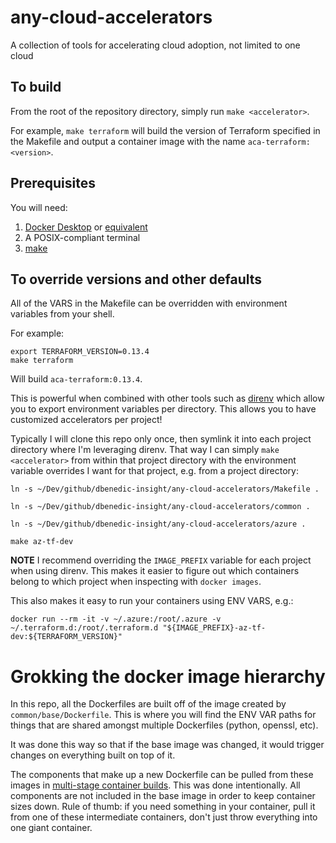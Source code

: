 # any-cloud-accelerators
A collection of tools for accelerating cloud adoption, not limited to one cloud

## To build
From the root of the repository directory, simply run `make <accelerator>`.

For example, `make terraform` will build the version of Terraform specified in the Makefile and output a container image with the name `aca-terraform:<version>`.

## Prerequisites
You will need:
1. [Docker Desktop](https://www.docker.com/products/docker-desktop) or [equivalent](https://rancherdesktop.io/)
1. A POSIX-compliant terminal
1. [make](https://www.gnu.org/software/make/)

## To override versions and other defaults
All of the VARS in the Makefile can be overridden with environment variables from your shell.

For example:
```
export TERRAFORM_VERSION=0.13.4
make terraform
```
Will build `aca-terraform:0.13.4`.

This is powerful when combined with other tools such as [direnv](https://direnv.net) which allow you to export environment variables per directory. This allows you to have customized accelerators per project!

Typically I will clone this repo only once, then symlink it into each project directory where I'm leveraging direnv. That way I can simply `make <accelerator>` from within that project directory with the environment variable overrides I want for that project, e.g. from a project directory:
```
ln -s ~/Dev/github/dbenedic-insight/any-cloud-accelerators/Makefile .

ln -s ~/Dev/github/dbenedic-insight/any-cloud-accelerators/common .

ln -s ~/Dev/github/dbenedic-insight/any-cloud-accelerators/azure .

make az-tf-dev
```

**NOTE** I recommend overriding the `IMAGE_PREFIX` variable for each project when using direnv. This makes it easier to figure out which containers belong to which project when inspecting with `docker images`.

This also makes it easy to run your containers using ENV VARS, e.g.:
```
docker run --rm -it -v ~/.azure:/root/.azure -v ~/.terraform.d:/root/.terraform.d "${IMAGE_PREFIX}-az-tf-dev:${TERRAFORM_VERSION}"
```

# Grokking the docker image hierarchy
In this repo, all the Dockerfiles are built off of the image created by `common/base/Dockerfile`. This is where you will find the ENV VAR paths for things that are shared amongst multiple Dockerfiles (python, openssl, etc).

It was done this way so that if the base image was changed, it would trigger changes on everything built on top of it.

The components that make up a new Dockerfile can be pulled from these images in [multi-stage container builds](https://docs.docker.com/develop/develop-images/multistage-build/). This was done intentionally. All components are not included in the base image in order to keep container sizes down. Rule of thumb: if you need something in your container, pull it from one of these intermediate containers, don't just throw everything into one giant container.
